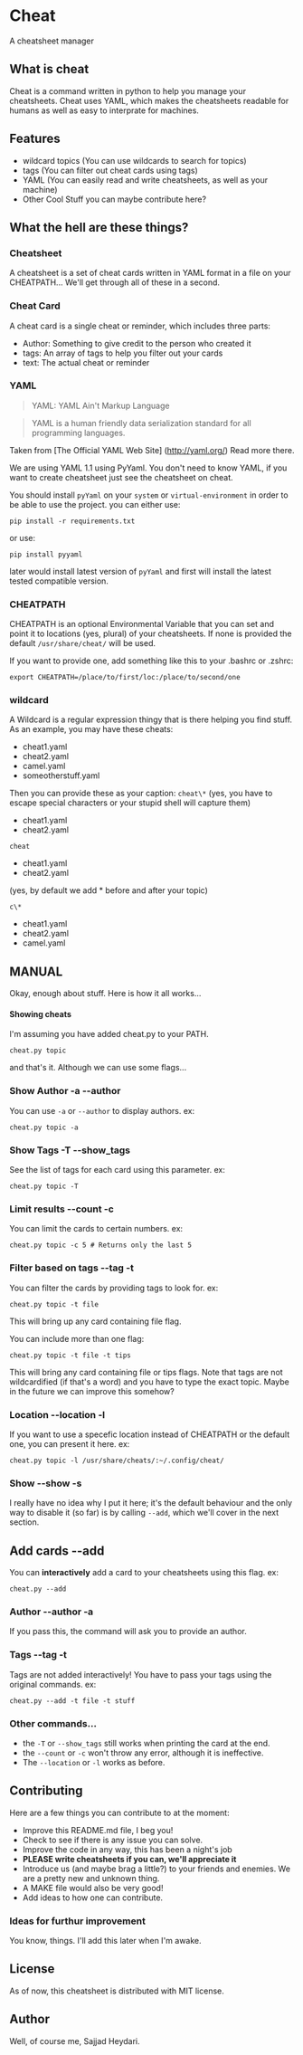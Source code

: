 # Cheat
A cheatsheet manager

## What is cheat
Cheat is a command written in python to help you manage your cheatsheets. 
Cheat uses YAML, which makes the cheatsheets readable for humans as well as 
easy to interprate for machines.

## Features
- wildcard topics (You can use wildcards to search for topics)
- tags (You can filter out cheat cards using tags)
- YAML (You can easily read and write cheatsheets, as well as your machine)
- Other Cool Stuff you can maybe contribute here?

## What the hell are these things?

### Cheatsheet
A cheatsheet is a set of cheat cards written in YAML format in a file on your 
CHEATPATH...  We'll get through all of these in a second.

### Cheat Card
A cheat card is a single cheat or reminder, which includes three parts:
- Author: Something to give credit to the person who created it
- tags: An array of tags to help you filter out your cards
- text: The actual cheat or reminder

### YAML
> YAML: YAML Ain't Markup Language

> YAML is a human friendly data serialization standard for all programming 
languages.

Taken from [The Official YAML Web Site] (http://yaml.org/) Read more there.

We are using YAML 1.1 using PyYaml. You don't need to know YAML, if you want 
to create cheatsheet just see the cheatsheet on cheat.

You should install `pyYaml` on your `system` or `virtual-environment` in 
order to be able to use the project. you can either use:

    pip install -r requirements.txt

or use:

    pip install pyyaml

later would install latest version of `pyYaml` and first will install the 
latest tested compatible version.

### CHEATPATH
CHEATPATH is an optional Environmental Variable that you can set and point it 
to locations (yes, plural) of your cheatsheets. If none is provided the 
default `/usr/share/cheat/` will be used.

If you want to provide one, add something like this to your .bashrc or .zshrc:

    export CHEATPATH=/place/to/first/loc:/place/to/second/one

### wildcard
A Wildcard is a regular expression thingy that is there helping you find 
stuff. As an example, you may have these cheats:
- cheat1.yaml
- cheat2.yaml
- camel.yaml
- someotherstuff.yaml

Then you can provide these as your caption: `cheat\*` (yes, you have to 
escape special characters or your stupid shell will capture them)
- cheat1.yaml
- cheat2.yaml

`cheat`
- cheat1.yaml
- cheat2.yaml

(yes, by default we add * before and after your topic)

`c\*`
- cheat1.yaml
- cheat2.yaml
- camel.yaml


## MANUAL
Okay, enough about stuff. Here is how it all works...

#### Showing cheats
I'm assuming you have added cheat.py to your PATH.

    cheat.py topic

and that's it. 
Although we can use some flags...

### Show Author -a --author
You can use `-a` or `--author` to display authors. ex:

    cheat.py topic -a

### Show Tags -T --show_tags
See the list of tags for each card using this parameter. ex:

    cheat.py topic -T

### Limit results --count -c
You can limit the cards to certain numbers. ex:

    cheat.py topic -c 5 # Returns only the last 5


### Filter based on tags --tag -t
You can filter the cards by providing tags to look for. ex:

    cheat.py topic -t file

This will bring up any card containing file flag.

You can include more than one flag:

    cheat.py topic -t file -t tips

This will bring any card containing file or tips flags. Note that tags are 
not wildcardified (if that's a word) and you have to type the exact topic. 
Maybe in the future we can improve this somehow?

### Location --location -l
If you want to use a specefic location instead of CHEATPATH or the default 
one, you can present it here. ex:

    cheat.py topic -l /usr/share/cheats/:~/.config/cheat/

### Show --show -s
I really have no idea why I put it here; it's the default behaviour and the 
only way to disable it (so far) is by calling `--add`, which we'll cover in 
the next section.

## Add cards --add 
You can __interactively__ add a card to your cheatsheets using this flag. ex:

    cheat.py --add

### Author --author -a
If you pass this, the command will ask you to provide an author.

### Tags --tag -t
Tags are not added interactively! You have to pass your tags using the 
original commands. ex:

    cheat.py --add -t file -t stuff

### Other commands...
- the `-T` or `--show_tags` still works when printing the card at the end.
- the `--count` or `-c` won't throw any error, although it is ineffective.
- The `--location` or `-l` works as before.


## Contributing
Here are a few things you can contribute to at the moment:

- Improve this README.md file, I beg you!
- Check to see if there is any issue you can solve.
- Improve the code in any way, this has been a night's job
- **PLEASE write cheatsheets if you can, we'll appreciate it**
- Introduce us (and maybe brag a little?) to your friends and enemies. We are 
a pretty new and unknown thing.
- A MAKE file would also be very good!
- Add ideas to how one can contribute.

### Ideas for furthur improvement
You know, things. I'll add this later when I'm awake.

## License
As of now, this cheatsheet is distributed with MIT license.

## Author
Well, of course me, Sajjad Heydari.
